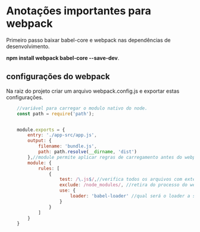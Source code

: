 # Anotações importantes para webpack

Primeiro passo baixar babel-core e webpack nas dependências de desenvolvimento.

**npm install webpack babel-core --save-dev**.

## configurações do webpack

Na raiz do projeto criar um arquivo webpack.config.js e exportar estas configurações.

```js
    //variável para carregar o modulo nativo do node.
    const path = require('path');


    module.exports = {
        entry: './app-src/app.js',
        output: {
            filename: 'bundle.js',
            path: path.resolve(__dirname, 'dist')
        },//module permite aplicar regras de carregamento antes do webpack.
        module: {
            rules: [
                {
                    test: /\.js$/,//verifica todos os arquivos com extensão js
                    exclude: /node_modules/, //retira do processo do webpack
                    use: {
                        loader: 'babel-loader' //qual será o loader a ser utilizado antes do webpack
                    }
                }
            ]
        }
    }
```